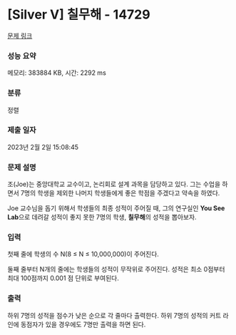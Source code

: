 # [Silver V] 칠무해 - 14729 

[문제 링크](https://www.acmicpc.net/problem/14729) 

### 성능 요약

메모리: 383884 KB, 시간: 2292 ms

### 분류

정렬

### 제출 일자

2023년 2월 2일 15:08:45

### 문제 설명

<p>조(Joe)는 중앙대학교 교수이고, 논리회로 설계 과목을 담당하고 있다. 그는 수업을 하면서 7명의 학생을 제외한 나머지 학생들에게 좋은 학점을 주겠다고 약속을 하였다.</p>

<p>Joe 교수님을 돕기 위해서 학생들의 최종 성적이 주어질 때, 그의 연구실인 <strong>You See Lab</strong>으로 데려갈 성적이 좋지 못한 7명의 학생, <strong>칠무해</strong>의 성적을 뽑아보자.</p>

### 입력 

 <p>첫째 줄에 학생의 수 N(8 ≤ N ≤ 10,000,000)이 주어진다.</p>

<p>둘째 줄부터 N개의 줄에는 학생들의 성적이 무작위로 주어진다. 성적은 최소 0점부터 최대 100점까지 0.001 점 단위로 부여된다.</p>

### 출력 

 <p>하위 7명의 성적을 점수가 낮은 순으로 각 줄마다 출력한다. 하위 7명의 성적의 커트 라인에 동점자가 있을 경우에도 7명만 출력을 하면 된다.</p>

